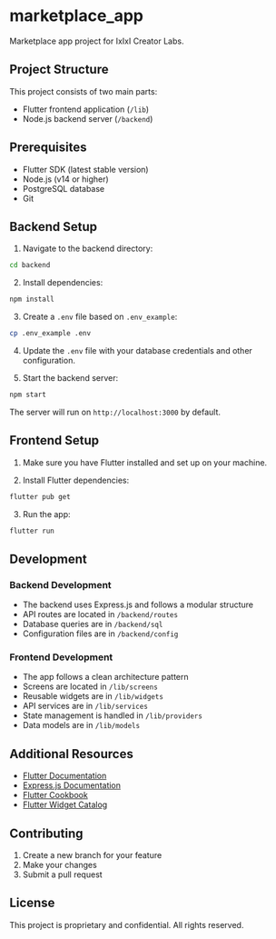# marketplace_app

Marketplace app project for IxIxI Creator Labs.

## Project Structure

This project consists of two main parts:
- Flutter frontend application (`/lib`)
- Node.js backend server (`/backend`)

## Prerequisites

- Flutter SDK (latest stable version)
- Node.js (v14 or higher)
- PostgreSQL database
- Git

## Backend Setup

1. Navigate to the backend directory:
```bash
cd backend
```

2. Install dependencies:
```bash
npm install
```

3. Create a `.env` file based on `.env_example`:
```bash
cp .env_example .env
```

4. Update the `.env` file with your database credentials and other configuration.

5. Start the backend server:
```bash
npm start
```

The server will run on `http://localhost:3000` by default.

## Frontend Setup

1. Make sure you have Flutter installed and set up on your machine.

2. Install Flutter dependencies:
```bash
flutter pub get
```

3. Run the app:
```bash
flutter run
```

## Development

### Backend Development
- The backend uses Express.js and follows a modular structure
- API routes are located in `/backend/routes`
- Database queries are in `/backend/sql`
- Configuration files are in `/backend/config`

### Frontend Development
- The app follows a clean architecture pattern
- Screens are located in `/lib/screens`
- Reusable widgets are in `/lib/widgets`
- API services are in `/lib/services`
- State management is handled in `/lib/providers`
- Data models are in `/lib/models`

## Additional Resources

- [Flutter Documentation](https://docs.flutter.dev/)
- [Express.js Documentation](https://expressjs.com/)
- [Flutter Cookbook](https://docs.flutter.dev/cookbook)
- [Flutter Widget Catalog](https://docs.flutter.dev/development/ui/widgets)

## Contributing

1. Create a new branch for your feature
2. Make your changes
3. Submit a pull request

## License

This project is proprietary and confidential. All rights reserved.
